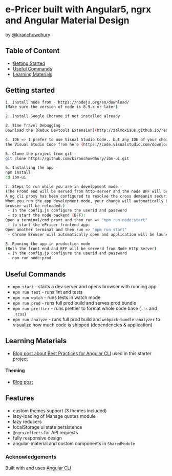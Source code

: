 # e-Pricer built with Angular5, ngrx and Angular Material Design 
by [@kiranchowdhury](https://www.facebook.com/kiran.s.chowdhury)

## Table of Content

  * [Getting Started](#getting-started)
  * [Useful Commands](#useful-commands)
  * [Learning Materials](#learning-materials)
  

## Getting started
```bash
1. Install node from - https://nodejs.org/en/download/
(Make sure the version of node is 8.9.x or later)

2. Install Google Chorome if not installed already

3. Time Travel Debugging -
Download the [Redux Devtools Extension](http://zalmoxisus.github.io/redux-devtools-extension/)

4. IDE => I prefer to use Visual Studio Code.. but any IDE of your choice will be ok. You can install
the Visual Studio Code from here (https://code.visualstudio.com/download).

5. Clone the project from git -
git clone https://github.com/kiranchowdhury/ibm-ui.git

6. Installing the app -
npm install
cd ibm-ui

7. Steps to run while you are in development mode -
(The Frond end will be served from http-server and the node BFF will be served from Node HTTP Server.
A ng cli proxy has been configured to resolve the cross domeanin security issue.
When you run the app development mode, your change will automatically be published and
browser will be reloaded.)
 - In the config.js configure the userid and password
 - to start the node backend (BFF):
Open a terminal/cmd promt and then run => "npm run node:start"
 - to start the ePricer frontend app:
Open another terminal and then run => "npm run start"
 - Chrome Browser will automatically open and application will be launched

8. Running the app in production mode
(Both the front end and BFF will be serverd from Node Http Server)
 - In the config.js configure the userid and password
 - npm run node:prod
```

## Useful Commands
  * `npm start` - starts a dev server and opens browser with running app
  * `npm run test` - runs lint and tests
  * `npm run watch` - runs tests in watch mode
  * `npm run prod` - runs full prod build and serves prod bundle
  * `npm run prettier` - runs prettier to format whole code base (`.ts` and `.scss`) 
  * `npm run analyze` - runs full prod build and `webpack-bundle-analyzer` to visualize how much code is shipped (dependencies & application) 


## Learning Materials

  * [Blog post about Best Practices for Angular CLI](https://medium.com/@tomastrajan/6-best-practices-pro-tips-for-angular-cli-better-developer-experience-7b328bc9db81) used in this starter project

#### Theming 

  * [Blog post](https://medium.com/@tomastrajan/the-complete-guide-to-angular-material-themes-4d165a9d24d1)


 
## Features

* custom themes support (3 themes included)
* lazy-loading of Manage quotes module
* lazy reducers
* localStorage ui state persistence
* `@ngrx/effects` for API requests
* fully responsive design
* angular-material and custom components in `SharedModule`
 

### Acknowledgements

Built with and uses [Angular CLI](https://github.com/angular/angular-cli)

